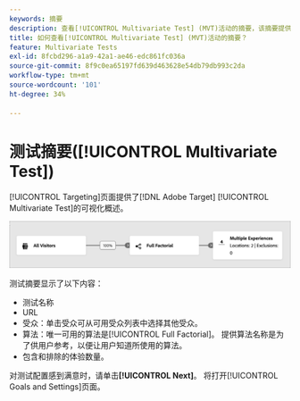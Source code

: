 ```yaml
---
keywords: 摘要
description: 查看[!UICONTROL Multivariate Test] (MVT)活动的摘要，该摘要提供了您在 [!DNL Adobe Target]中的活动的可视化概述。
title: 如何查看[!UICONTROL Multivariate Test] (MVT)活动的摘要？
feature: Multivariate Tests
exl-id: 8fcbd296-a1a9-42a1-ae46-edc861fc036a
source-git-commit: 8f9c0ea65197fd639d463628e54db79db993c2da
workflow-type: tm+mt
source-wordcount: '101'
ht-degree: 34%

---
```


# 测试摘要([!UICONTROL Multivariate Test])

[!UICONTROL Targeting]页面提供了[!DNL Adobe Target] [!UICONTROL Multivariate Test]的可视化概述。

![“测试摘要”对话框](/help/main/c-activities/c-multivariate-testing/t-create-multivariate-test/assets/summary-new.png)

测试摘要显示了以下内容：

* 测试名称
* URL
* 受众：单击受众可从可用受众列表中选择其他受众。
* 算法：唯一可用的算法是[!UICONTROL Full Factorial]。 提供算法名称是为了供用户参考，以便让用户知道所使用的算法。
* 包含和排除的体验数量。

对测试配置感到满意时，请单击&#x200B;**[!UICONTROL Next]**。 将打开[!UICONTROL Goals and Settings]页面。
